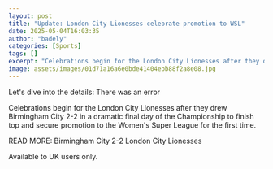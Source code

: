 ```yaml
---
layout: post
title: "Update: London City Lionesses celebrate promotion to WSL"
date: 2025-05-04T16:03:35
author: "badely"
categories: [Sports]
tags: []
excerpt: "Celebrations begin for the London City Lionesses after they drew Birmingham City 2-2 in a dramatic final day of the Championship to finish top and sec"
image: assets/images/01d71a16a6e0bde41404ebb88f2a8e08.jpg
---
```


Let's dive into the details: There was an error

Celebrations begin for the London City Lionesses after they drew Birmingham City 2-2 in a dramatic final day of the Championship to finish top and secure promotion to the Women's Super League for the first time.

READ MORE: Birmingham City 2-2 London City Lionesses

Available to UK users only.

